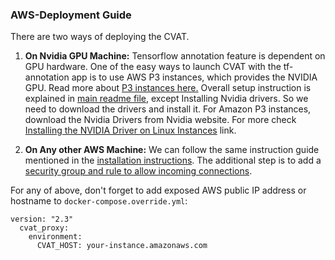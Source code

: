 ### AWS-Deployment Guide

There are two ways of deploying the CVAT.
1. **On Nvidia GPU Machine:** Tensorflow annotation feature is dependent on GPU hardware. One of the easy ways to launch CVAT with the tf-annotation app is to use AWS P3 instances, which provides the NVIDIA GPU. Read more about [P3 instances here.](https://aws.amazon.com/about-aws/whats-new/2017/10/introducing-amazon-ec2-p3-instances/)
Overall setup instruction is explained in [main readme file](https://github.com/opencv/cvat/), except Installing Nvidia drivers.  So we need to download the drivers and install it. For Amazon P3 instances, download the Nvidia Drivers from Nvidia website. For more check [Installing the NVIDIA Driver on Linux Instances](https://docs.aws.amazon.com/AWSEC2/latest/UserGuide/install-nvidia-driver.html) link.

2. **On Any other AWS Machine:** We can follow the same instruction guide mentioned in the
[installation instructions](https://github.com/opencv/cvat/blob/master/cvat/apps/documentation/installation.md).
The additional step is to add a [security group and rule  to allow  incoming connections](https://docs.aws.amazon.com/AWSEC2/latest/UserGuide/using-network-security.html).

For any of above, don't forget to add exposed AWS public IP address or hostname to `docker-compose.override.yml`:

```
version: "2.3"
  cvat_proxy:
    environment:
      CVAT_HOST: your-instance.amazonaws.com
```
